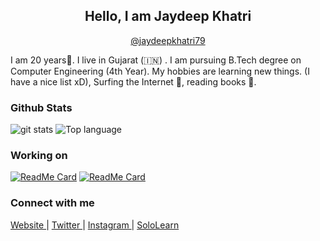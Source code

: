 

<!--
**jaydeepkhatri/jaydeepkhatri** is a ✨ _special_ ✨ repository because its `README.md` (this file) appears on your GitHub profile.

Here are some ideas to get you started:

- 🔭 I’m currently working on ...
- 🌱 I’m currently learning ...
- 👯 I’m looking to collaborate on ...
- 🤔 I’m looking for help with ...
- 💬 Ask me about ...
- 📫 How to reach me: ...
- 😄 Pronouns: ...
- ⚡ Fun fact: ...
-->



<h2 align="center"> Hello, I am Jaydeep Khatri </h2>
<p align="center"><a href="https://www.twitter.com/jaydeepkhatri79">@jaydeepkhatri79</a></p>

I am 20 years👨. I live in Gujarat (🇮🇳) . I am pursuing B.Tech degree on Computer Engineering (4th Year). My hobbies are learning new things. (I have a nice list xD), Surfing the Internet 🤭, reading books 🌈.

### Github Stats
<img src="https://github-readme-stats.vercel.app/api/?username=jaydeepkhatri&show_icons=true" alt="git stats">
<img src="https://github-readme-stats.vercel.app/api/top-langs/?username=code-architects&layout=compact" alt="Top language">

### Working on
[![ReadMe Card](https://github-readme-stats.vercel.app/api/pin/?username=jaydeepkhatri&repo=Vartalap)](https://github.com/jaydeepkhatri/Vartalap)
[![ReadMe Card](https://github-readme-stats.vercel.app/api/pin/?username=jaydeepkhatri&repo=Currency-Converter)](https://github.com/jaydeepkhatri/Currency-Converter)


### Connect with me 
<a href="https://jaydeepkhatri.me" target="_blank"> Website </a> | <a href="https://www.twitter.com/jaydeepkhatri79"> Twitter </a> | <a href="https://www.instagram.com/jaydeepkhatri79"> Instagram </a> | <a href="https://www.sololearn.com/Profile/487380"> SoloLearn </a>
